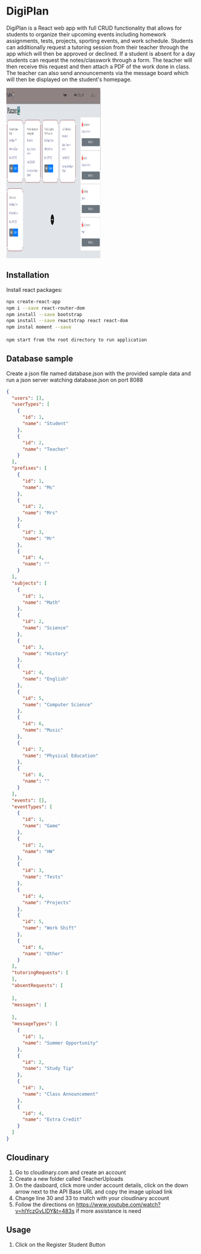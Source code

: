 # DigiPlan

DigiPlan is a React web app with full CRUD functionality that allows for students to organize their upcoming events including homework assignments, tests, projects, sporting events, and work schedule. Students can additionally request a tutoring session from their teacher through the app which will then be approved or declined. If a student is absent for a day students can request the notes/classwork through a form. The teacher will then receive this request and then attach a PDF of the work done in class. The teacher can also send announcements via the message board which will then be displayed on the student's homepage.

 <img src="./frontEndImage.PNG" height="450px" width="250px">

## Installation

Install react packages:

```bash
npx create-react-app
npm i --save react-router-dom
npm install --save bootstrap
npm install --save reactstrap react react-dom
npm instal moment --save

npm start from the root directory to run application
```

## Database sample

Create a json file named database.json with the provided sample data and run a json server watching database.json on port 8088

```JSON
{
  "users": [],
  "userTypes": [
    {
      "id": 1,
      "name": "Student"
    },
    {
      "id": 2,
      "name": "Teacher"
    }
  ],
  "prefixes": [
    {
      "id": 1,
      "name": "Ms"
    },
    {
      "id": 2,
      "name": "Mrs"
    },
    {
      "id": 3,
      "name": "Mr"
    },
    {
      "id": 4,
      "name": ""
    }
  ],
  "subjects": [
    {
      "id": 1,
      "name": "Math"
    },
    {
      "id": 2,
      "name": "Science"
    },
    {
      "id": 3,
      "name": "History"
    },
    {
      "id": 4,
      "name": "English"
    },
    {
      "id": 5,
      "name": "Computer Science"
    },
    {
      "id": 6,
      "name": "Music"
    },
    {
      "id": 7,
      "name": "Physical Education"
    },
    {
      "id": 8,
      "name": ""
    }
  ],
  "events": [],
  "eventTypes": [
    {
      "id": 1,
      "name": "Game"
    },
    {
      "id": 2,
      "name": "HW"
    },
    {
      "id": 3,
      "name": "Tests"
    },
    {
      "id": 4,
      "name": "Projects"
    },
    {
      "id": 5,
      "name": "Work Shift"
    },
    {
      "id": 6,
      "name": "Other"
    }
  ],
  "tutoringRequests": [
  ],
  "absentRequests": [

  ],
  "messages": [

  ],
  "messageTypes": [
    {
      "id": 1,
      "name": "Summer Opportunity"
    },
    {
      "id": 2,
      "name": "Study Tip"
    },
    {
      "id": 3,
      "name": "Class Announcement"
    },
    {
      "id": 4,
      "name": "Extra Credit"
    }
  ]
}

```

## Cloudinary

1. Go to cloudinary.com and create an account
2. Create a new folder called TeacherUploads
3. On the dasboard, click more under account details, click on the down arrow next to the API Base URL and copy the image upload link
4. Change line 30 and 33 to match with your cloudinary account
5. Follow the directions on https://www.youtube.com/watch?v=hlYczGvLlDY&t=483s if more assistance is need

## Usage

1. Click on the Register Student Button
